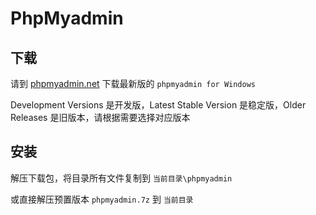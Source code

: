 # PhpMyadmin

## 下载

请到 [phpmyadmin.net](https://www.phpmyadmin.net/downloads/) 下载最新版的 `phpmyadmin for Windows`

Development Versions 是开发版，Latest Stable Version 是稳定版，Older Releases 是旧版本，请根据需要选择对应版本

## 安装

解压下载包，将目录所有文件复制到 `当前目录\phpmyadmin`

或直接解压预置版本 `phpmyadmin.7z` 到 `当前目录`
